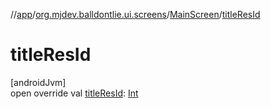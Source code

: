 //[app](../../../index.md)/[org.mjdev.balldontlie.ui.screens](../index.md)/[MainScreen](index.md)/[titleResId](title-res-id.md)

# titleResId

[androidJvm]\
open override val [titleResId](title-res-id.md): [Int](https://kotlinlang.org/api/latest/jvm/stdlib/kotlin/-int/index.html)
